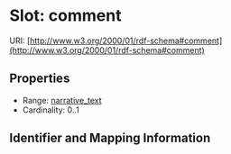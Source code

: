 # Slot: comment

URI: [http://www.w3.org/2000/01/rdf-schema#comment](http://www.w3.org/2000/01/rdf-schema#comment)



<!-- no inheritance hierarchy -->


## Properties

 * Range: [narrative_text](narrative_text.md)
 * Cardinality: 0..1



## Identifier and Mapping Information







